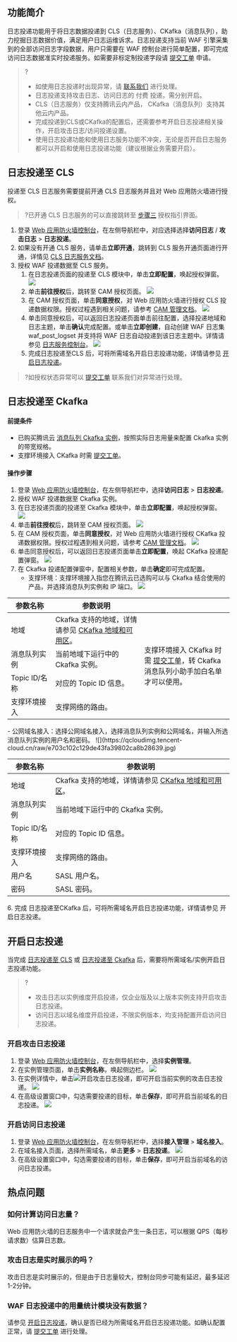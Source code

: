 ## 功能简介
日志投递功能用于将日志数据投递到 CLS（日志服务）、CKafka（消息队列），助力挖掘日志数据价值，满足用户日志运维诉求。日志投递支持当前 WAF 引擎采集到的全部访问日志字段数据，用户只需要在 WAF 控制台进行简单配置，即可完成访问日志数据准实时投递服务。如需要非标定制投递字段请 [提交工单](https://console.cloud.tencent.com/workorder/category) 申请。
>?
>- 如使用日志投递时出现异常，请 [联系我们](https://cloud.tencent.com/online-service) 进行处理。
>- 日志投递支持攻击日志、访问日志的 付费 投递，需分别开启。
>- CLS（日志服务）仅支持腾讯云内产品， CKafka（消息队列）支持其他云内产品。
>- 完成投递到CLS或CKafka的配置后，还需要参考开启日志投递相关操作，开启攻击日志/访问投递设置。
>- 使用日志投递功能和使用日志服务功能不冲突，无论是否开启日志服务都可以开启和使用日志投递功能（建议根据业务需要开启）。

## 日志投递至 CLS[](id:CLS)
投递至 CLS 日志服务需要提前开通 CLS 日志服务并且对 Web 应用防火墙进行授权。
>?已开通 CLS 日志服务的可以直接跳转至 [步骤三](#3) 授权指引界面。
>

1. 登录 [Web 应用防火墙控制台](https://console.cloud.tencent.com/guanjia/attack)，在左侧导航栏中，对应选择选择**访问日志** / **攻击日志** > **日志投递**。
2. 如果没有开通 CLS 服务，请单击**立即开通**，跳转到 CLS 服务开通页面进行开通，详情见 [CLS 日志服务文档](https://cloud.tencent.com/document/product/614)。
3. 授权 WAF 投递数据至 CLS 服务。
   1. 在日志投递页面的投递至 CLS 模块中，单击**立即配置**，唤起授权弹窗。
   ![](https://qcloudimg.tencent-cloud.cn/raw/670c7a59cc200ad1685282f4cb96b874.jpg)
   2. 单击**前往授权**后，跳转至 CAM 授权页面。
   ![](https://qcloudimg.tencent-cloud.cn/raw/2a2359b5b04e79a8f3e35eeaa217de66.jpg)
   3. 在 CAM 授权页面，单击**同意授权**，对 Web 应用防火墙进行授权 CLS 投递数据权限。授权过程遇到相关问题，请参考 [CAM 管理文档](https://cloud.tencent.com/document/product/598)。
    ![](https://qcloudimg.tencent-cloud.cn/raw/72d9ff2e19fb1698cb188ce74b15ca4e.jpg)
   4. 单击同意授权后，可以返回日志投递页面单击前往配置，选择投递地域和日志主题，单击**确认**完成配置。或单击**立即创建**，自动创建 WAF 日志集 waf_post_logset 并支持将 WAF 日志自动投递到该日志主题中。详情请参见 [日志服务控制台](https://console.cloud.tencent.com/cls/overview?region=ap-guangzhou)。
  ![](https://qcloudimg.tencent-cloud.cn/raw/5e4e6dc26690631ac0cc9bccd5e56473.jpg)
   5. 完成日志投递至CLS 后，可将所需域名开启日志投递功能，详情请参见 [开启日志投递](https://cloud.tencent.com/document/product/627/70276#rz)。
>?如授权状态异常可以 [提交工单](https://console.cloud.tencent.com/workorder/category) 联系我们对异常进行处理。
>

## 日志投递至 Ckafka[](id:Ckafka)
#### 前提条件
- 已购买腾讯云 [消息队列 Ckafka 实例](https://cloud.tencent.com/document/product/597/11745)，按照实际日志用量来配置 Ckafka 实例的带宽规格。
- 支撑环境接入 CKafka 时需 [提交工单](https://console.cloud.tencent.com/workorder/category)。

#### 操作步骤
1. 登录 [Web 应用防火墙控制台](https://console.cloud.tencent.com/guanjia/attack)，在左侧导航栏中，选择**访问日志** > **日志投递**。
2. 授权 WAF 投递数据至 Ckafka 实例。
 1. 在日志投递页面的投递至 Ckafka 模块中，单击**立即配置**，唤起授权弹窗。
![](https://qcloudimg.tencent-cloud.cn/raw/fcf26ccff6a62fbd82a4d0219c9afb95.jpg)
 2. 单击**前往授权**后，跳转至 CAM 授权页面。
![](https://qcloudimg.tencent-cloud.cn/raw/a6a2d4bc1db27640ba247f34a4c905c4.jpg)
 3. 在 CAM 授权页面，单击**同意授权**，对 Web 应用防火墙进行授权 CKafka 投递数据权限。授权过程遇到相关问题，请参考 [CAM 管理文档](https://cloud.tencent.com/document/product/598)。
![](https://qcloudimg.tencent-cloud.cn/raw/26ca63a8ebd663d73582f9d11bf8703f.jpg)
 4. 单击同意授权后，可以返回日志投递页面单击**立即配置**，唤起 CKafka 投递配置弹窗。
 ![](https://qcloudimg.tencent-cloud.cn/raw/c1ad4bd297b4194b3d05c1ab806992a0.jpg)
 5. 在 Ckafka 投递配置弹窗中，配置相关参数，单击**确定**即可完成配置。
    - 支撑环境：支撑环境接入指您在腾讯云已选购可以与 Ckafka 结合使用的产品，并选择消息队列实例和 IP 端口。
  ![](https://qcloudimg.tencent-cloud.cn/raw/69326f0c74c9d87693540ef978706ba1.jpg)
<table>
<thead>
<tr>
<th width="20%">参数名称</th>
<th width="40%">参数说明</th>
<th width="40%"注意</th>
</tr>
</thead>
<tbody><tr>
<td>地域</td>
<td>Ckafka 支持的地域，详情请参见 <a href="https://cloud.tencent.com/document/product/597/44597">CKafka 地域和可用区</a>。</td>
<td rowspan=4 >支撑环境接入 CKafka 时需 <a href="https://console.cloud.tencent.com/workorder/category">提交工单</a>，转 Ckafka 消息队列小助手加白名单才可以使用。</td>
</tr>
<tr>
<td>消息队列实例</td>
<td>当前地域下运行中的 Ckafka 实例。</td>
</tr>
<tr>
<td>Topic ID/名称</td>
<td>对应的 Topic ID 信息。</td>
</tr>
<tr>
<td>支撑环境接入</td>
<td>支撑网络的路由。</td>
</tr>
</tbody></table>
    - 公网域名接入：选择公网域名接入，选择消息队列实例和公网域名，并输入所选消息队列实例的用户名和密码。
  ![](https://qcloudimg.tencent-cloud.cn/raw/e703c102c129de43fa39802ca8b28639.jpg)
<table>
<thead>
<tr>
<th width="20%">参数名称</th>
<th>参数说明</th>
</tr>
</thead>
<tbody><tr>
<td>地域</td>
<td>Ckafka 支持的地域，详情请参见 <a href="https://cloud.tencent.com/document/product/597/44597">CKafka 地域和可用区</a>。</td>
</tr>
<tr>
<td>消息队列实例</td>
<td>当前地域下运行中的 Ckafka 实例。</td>
</tr>
<tr>
<td>Topic ID/名称</td>
<td>对应的 Topic ID 信息。</td>
</tr>
<tr>
<td>支撑环境接入</td>
<td>支撑网络的路由。</td>
</tr>
<tr>
<td>用户名</td>
<td>SASL 用户名。</td>
</tr>
<tr>
<td>密码</td>
<td>SASL 密码。</td>
</tr>
</tbody></table>
  6. 完成 日志投递至CKafka 后，可将所需域名开启日志投递功能，详情请参见 开启日志投递。



## 开启日志投递[](id:rz)
当完成 [日志投递至 CLS](#CLS) 或 [日志投递至 Ckafka](#Ckafka) 后，需要将所需域名/实例开启日志投递功能。
>?
>- 攻击日志以实例维度开启投递，仅企业版及以上版本实例支持开启攻击日志投递。
>- 访问日志以域名维度开启投递，不限实例版本，均支持配置开启访问日志投递。

### 开启攻击日志投递

1. 登录 [Web 应用防火墙控制台](https://console.cloud.tencent.com/guanjia/attack)，在左侧导航栏中，选择**实例管理**。
2. 在实例管理页面，单击**实例名称**，唤起侧边栏。
![](https://qcloudimg.tencent-cloud.cn/raw/e087b4354487cc2af7cc1cddb0319f89.jpg)
3. 在实例详情中，单击![](https://qcloudimg.tencent-cloud.cn/raw/fbf2966aba3b54830e6369ec1d3780cd.png)开启攻击日志投递，即可开启当前实例的攻击日志投递。
![](https://qcloudimg.tencent-cloud.cn/raw/d8fb7c5c6e8cc942d659041c39c6b34f.jpg)
3. 在高级设置窗口中，勾选需要投递的目标，单击**保存**，即可开启当前域名的日志投递。
![](https://qcloudimg.tencent-cloud.cn/raw/03664c4de2ce3e9ea84db9700644057b.png)

### 开启访问日志投递
1. 登录 [Web 应用防火墙控制台](https://console.cloud.tencent.com/guanjia/attack)，在左侧导航栏中，选择**接入管理** > **域名接入**。
2. 在域名接入页面，选择所需域名，单击**更多** > **日志投递**。
![](https://qcloudimg.tencent-cloud.cn/raw/a234364e5ea3c9f6fb841b0d1ad9ae00.jpg)
3. 在高级设置窗口中，勾选需要投递的目标，单击**保存**，即可开启当前域名的访问日志投递。


## 热点问题
### 如何计算访问日志量？
Web 应用防火墙的日志服务中一个请求就会产生一条日志，可以根据 QPS（每秒请求数）估算日志数。

### 攻击日志是实时展示的吗？
攻击日志是实时展示的，但是由于日志量较大，控制台同步可能有延迟，最多延迟1-2分钟。
### WAF 日志投递中的用量统计模块没有数据？
请参见 [开启日志投递](#rz)，确认是否已经为所需域名开启日志投递功能。如确认配置正常，请 [提交工单](https://console.cloud.tencent.com/workorder/category) 进行处理。
